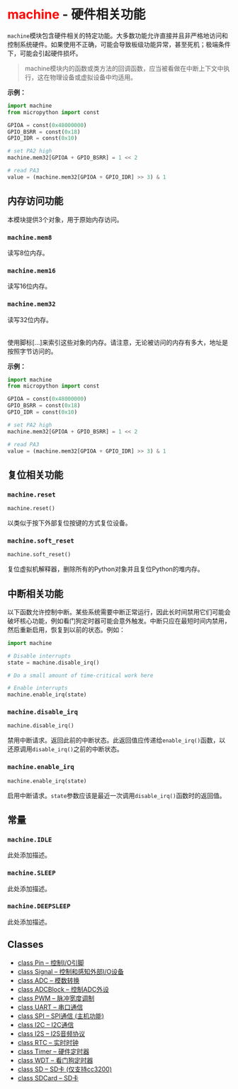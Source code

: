 
# <font color='red'>machine </font>- 硬件相关功能

`machine`模块包含硬件相关的特定功能。大多数功能允许直接并且非严格地访问和控制系统硬件。如果使用不正确，可能会导致板级功能异常，甚至死机；极端条件下，可能会引起硬件损坏。

> machine模块内的函数或类方法的回调函数，应当被看做在中断上下文中执行，这在物理设备或虚拟设备中均适用。

**示例：**

```python
import machine
from micropython import const

GPIOA = const(0x48000000)
GPIO_BSRR = const(0x18)
GPIO_IDR = const(0x10)

# set PA2 high
machine.mem32[GPIOA + GPIO_BSRR] = 1 << 2

# read PA3
value = (machine.mem32[GPIOA + GPIO_IDR] >> 3) & 1
```

## 内存访问功能

本模块提供3个对象，用于原始内存访问。

### `machine.mem8`

读写8位内存。

### `machine.mem16`

读写16位内存。

### `machine.mem32`

读写32位内存。

<br>
使用脚标[...]来索引这些对象的内存。请注意，无论被访问的内存有多大，地址是按照字节访问的。

**示例：**

```python
import machine
from micropython import const

GPIOA = const(0x48000000)
GPIO_BSRR = const(0x18)
GPIO_IDR = const(0x10)

# set PA2 high
machine.mem32[GPIOA + GPIO_BSRR] = 1 << 2

# read PA3
value = (machine.mem32[GPIOA + GPIO_IDR] >> 3) & 1
```

## 复位相关功能

### `machine.reset`

```python
machine.reset()
```

以类似于按下外部复位按键的方式复位设备。

### `machine.soft_reset`

```python
machine.soft_reset()
```

复位虚拟机解释器，删除所有的Python对象并且复位Python的堆内存。

## 中断相关功能

以下函数允许控制中断。某些系统需要中断正常运行，因此长时间禁用它们可能会破坏核心功能，例如看门狗定时器可能会意外触发。中断只应在最短时间内禁用，然后重新启用，恢复到以前的状态。例如：

```python
import machine

# Disable interrupts
state = machine.disable_irq()

# Do a small amount of time-critical work here

# Enable interrupts
machine.enable_irq(state)
```

### `machine.disable_irq`

```python
machine.disable_irq()
```

禁用中断请求。返回此前的中断状态。此返回值应传递给`enable_irq()`函数，以还原调用`disable_irq()`之前的中断状态。

### `machine.enable_irq`

```python
machine.enable_irq(state)
```

启用中断请求。`state`参数应该是最近一次调用`disable_irq()`函数时的返回值。

## 常量

### `machine.IDLE`

此处添加描述。

### `machine.SLEEP`

此处添加描述。

### `machine.DEEPSLEEP`

此处添加描述。

## Classes

- [class Pin – 控制I/O引脚](./machine.Pin.md)
- [class Signal – 控制和感知外部I/O设备](./machine.Signal.md)
- [class ADC – 模数转换](./machine.ADC.md)
- [class ADCBlock – 控制ADC外设](./machine.ADCBlock.md)
- [class PWM – 脉冲宽度调制](./PWM.md)
- [class UART – 串口通信](./machine.UART.md)
- [class SPI – SPI通信 (主机功能)](./machine.SPI.md)
- [class I2C – I2C通信](./machine.I2C.md)
- [class I2S – I2S音频协议](./machine.I2S.md)
- [class RTC – 实时时钟](./machine.RTC.md)
- [class Timer – 硬件定时器](./machine.Timer.md)
- [class WDT – 看门狗定时器](./machine.WDT.md)
- [class SD – SD卡 (仅支持cc3200)](./machine.SD.md)
- [class SDCard – SD卡](./machine.SDCard.md)
